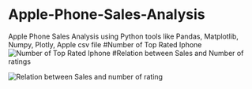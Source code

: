 # Apple-Phone-Sales-Analysis
Apple Phone Sales Analysis using Python tools like Pandas, Matplotlib, Numpy, Plotly, Apple csv file
#Number of Top Rated Iphone
![Number of Top Rated Iphone](https://github.com/Rakesh3596/Apple-Phone-Sales-Analysis/assets/101379879/e5a98a4e-4d0a-47e8-9755-13cc22e5bfca)
#Relation between Sales and Number of ratings

![Relation between Sales and number of rating](https://github.com/Rakesh3596/Apple-Phone-Sales-Analysis/assets/101379879/e7319177-d1a7-42f1-9459-06e492f39a28)

